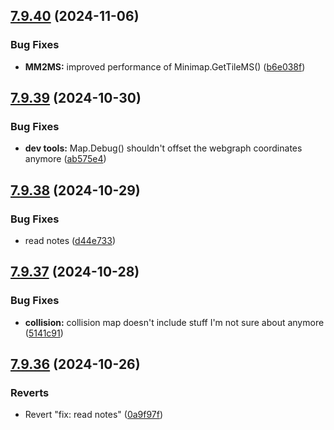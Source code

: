 ## [7.9.40](https://github.com/Torwent/SRL-T/compare/v7.9.39...v7.9.40) (2024-11-06)


### Bug Fixes

* **MM2MS:** improved performance of Minimap.GetTileMS() ([b6e038f](https://github.com/Torwent/SRL-T/commit/b6e038f4a72eea7a7588bd8dd422ad7f2a94367c))



## [7.9.39](https://github.com/Torwent/SRL-T/compare/v7.9.38...v7.9.39) (2024-10-30)


### Bug Fixes

* **dev tools:** Map.Debug() shouldn't offset the webgraph coordinates anymore ([ab575e4](https://github.com/Torwent/SRL-T/commit/ab575e4330a74e7715d39a787d05d42dd4b5d819))



## [7.9.38](https://github.com/Torwent/SRL-T/compare/v7.9.37...v7.9.38) (2024-10-29)


### Bug Fixes

* read notes ([d44e733](https://github.com/Torwent/SRL-T/commit/d44e733c5c9978cc0cad40435fda09552b79627b))



## [7.9.37](https://github.com/Torwent/SRL-T/compare/v7.9.36...v7.9.37) (2024-10-28)


### Bug Fixes

* **collision:** collision map doesn't include stuff I'm not sure about anymore ([5141c91](https://github.com/Torwent/SRL-T/commit/5141c9108d238bfae21e5925ce68196d1637db9e))



## [7.9.36](https://github.com/Torwent/SRL-T/compare/v7.9.35...v7.9.36) (2024-10-26)


### Reverts

* Revert "fix: read notes" ([0a9f97f](https://github.com/Torwent/SRL-T/commit/0a9f97fa66f075f1803ac6e8558da5809156b6f1))



